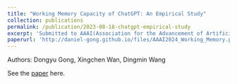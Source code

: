 ```yaml
---
title: "Working Memory Capacity of ChatGPT: An Empirical Study"
collection: publications
permalink: /publication/2023-08-18-chatgpt-empirical-study
excerpt: 'Submitted to AAAI(Association for the Advancement of Artificial Intelligence) 2024 Conference'
paperurl: 'http://daniel-gong.github.io/files/AAAI2024_Working_Memory.pdf'
---
```

Authors: Dongyu Gong, Xingchen Wan, Dingmin Wang

See the [paper](http://daniel-gong.github.io/files/AAAI2024_Working_Memory.pdf) here.
